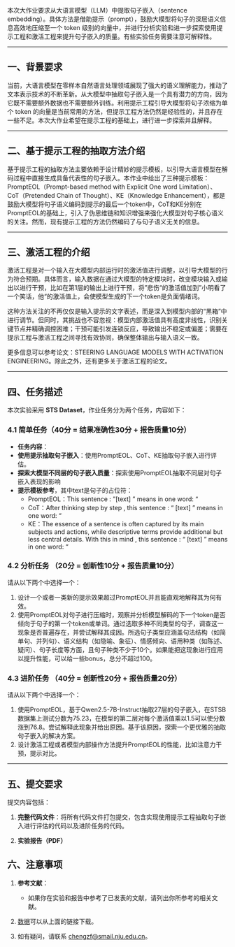 
本次大作业要求从大语言模型（LLM）中提取句子嵌入（sentence embedding）。具体方法是借助提示（prompt），鼓励大模型将句子的深层语义信息高效地压缩至一个 token 级别的向量中，并进行分析实验和进一步探索使用提示工程和激活工程来提升句子嵌入的质量。有些实验任务需要注意可解释性。

---
## 一、背景要求

当前，大语言模型在零样本自然语言处理领域展现了强大的语义理解能力，推动了文本表示技术的不断革新。从大模型中抽取句子嵌入是一个具有潜力的方向，因为它既不需要额外数据也不需要额外训练。利用提示工程引导大模型将句子浓缩为单个 token 的向量是当前常用的方法，但提示工程方法仍然是经验性的，并且存在一些不足。本次大作业希望在提示工程的基础上，进行进一步探索并且解释。

---

## 二、基于提示工程的抽取方法介绍

基于提示工程的抽取方法主要依赖于设计精妙的提示模板，以引导大语言模型在解码过程中直接生成具备代表性的句子嵌入。本作业中给出了三种提示模板：PromptEOL（Prompt-based method with Explicit One word Limitation）、CoT（Pretended Chain of Thought）、KE（Knowledge Enhancement），都是鼓励大模型将句子语义编码到提示的最后一个token中，CoT和KE分别在PromptEOL的基础上，引入了伪思维链和知识增强来强化大模型对句子核心语义的关注。然而，现有提示工程的方法仍然编码了与句子语义无关的信息。

---
## 三、激活工程的介绍

激活工程是对一个输入在大模型内部运行时的激活值进行调整，以引导大模型的行为符合预期。具体而言，输入数据在通过大模型的特定模块时，改变模块输入或输出以进行干预，比如在第1层的输出上进行干预，将”悲伤“的激活值加到”小明看了一个笑话，他“的激活值上，会使模型生成的下一个token是负面情绪词。

这种方法关注的不再仅仅是输入提示的文字表述，而是深入到模型内部的“黑箱”中进行调节。但同时，其挑战也不容忽视：模型内部激活值具有高度非线性，识别关键节点并精确调控困难；干预可能引发连锁反应，导致输出不稳定或偏差；需要在提示工程与激活工程之间寻找有效协同，确保整体输出与输入语义一致。

更多信息可以参考论文：STEERING LANGUAGE MODELS WITH ACTIVATION ENGINEERING。除此之外，还有更多关于激活工程的论文。

---

## 四、任务描述

本次实验采用 **STS Dataset**，作业任务分为两个任务，内容如下：

### 4.1 简单任务（40分 = 结果准确性30分 + 报告质量10分）

- **任务内容**：
- **使用提示抽取句子嵌入**：使用PromptEOL、CoT、KE抽取句子嵌入进行评估。
- **探索大模型不同层的句子嵌入质量**：探索使用PromptEOL抽取不同层对句子嵌入表现的影响
- **提示模板参考**，其中text是句子的占位符：
	- PromptEOL：This sentence : ”[text] ” means in one word: “
	- CoT：After thinking step by step , this sentence : “ [text] ” means in one word: “
	- KE：The essence of a sentence is often captured by its main subjects and actions, while descriptive terms provide additional but less central details. With this in mind , this sentence : “ [text] ” means in one word: “
	
### 4.2 分析任务 （20分 = 创新性10分 + 报告质量10分）

请从以下两个中选择一个：
1. 设计一个或者一类新的提示效果超过PromptEOL并且能直观地解释其为何有效。
2. 使用PromptEOL对句子进行压缩时，观察并分析模型解码的下一个token是否倾向于句子的第一个token或单词。通过选取多种不同类型的句子，调查这一现象是否普遍存在，并尝试解释其成因。所选句子类型应涵盖句法结构（如简单句、并列句）、语义结构（如隐喻、象征）、情感倾向、语用种类（如陈述、疑问）、句子长度等方面，且句子种类不少于10个。如果能把这现象进行应用以提升性能，可以给一些bonus，总分不超过100。

### 4.3 进阶任务 （40分 = 创新性20分 + 报告质量20分）

请从以下两个中选择一个：
1. 使用PromptEOL，基于Qwen2.5-7B-Instruct抽取27层的句子嵌入，在STSB数据集上测试分数为75.23，在模型的第二层对每个激活值乘以1.5可以使分数涨到76.8。尝试解释此现象并给出原因。基于该原因，探索一个更优雅的抽取句子嵌入的解决方案。
2. 设计激活工程或者模型内部操作方法提升PromptEOL的性能，比如注意力干预，提示对比。


---

## 五、提交要求

提交内容包括：

1. **完整代码文件**：将所有代码文件打包提交，包含实现使用提示工程抽取句子嵌入进行评估的代码以及进阶任务的代码。
    
2. **实验报告（PDF）**
    
## 六、注意事项

1. **参考文献**：
    
    - 如果你在实验和报告中参考了已发表的文献，请列出你所参考的相关文献。
2. [数据](https://box.nju.edu.cn/f/a5404f25661d456c8b15/?dl=1)可以从上面的链接下载。
    
3. 如有疑问，请联系 chengzf@smail.nju.edu.cn。